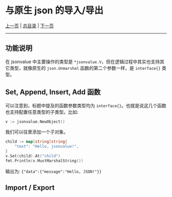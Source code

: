 # 与原生 json 的导入/导出

[上一页](./04_set.md) | [总目录](./README.md) | [下一页](./06_iteration.md)

---

## 功能说明

在 jsonvalue 中主要操作的类型是 `*jsonvalue.V`，但在逻辑过程中其实也支持其它类型，就像原生的 `json.Unmarshal` 函数的第二个参数一样，是 `interface{}` 类型。

## Set, Append, Insert, Add 函数

可以注意到，标题中提及的函数参数类型均为 `interface{}`。也就是说这几个函数也支持配置任意类型的子类型。比如:

```go
v := jsonvalue.NewObject()
```

我们可以往里添加一个子对象。

```go
child := map[string]string{
    "text": "Hello, jsonvalue!",
}
v.Set(child).At("child")
fmt.Println(v.MustMarshalString())
```

输出为: `{"data":{"message":"Hello, JSON!"}}`

## Import / Export



